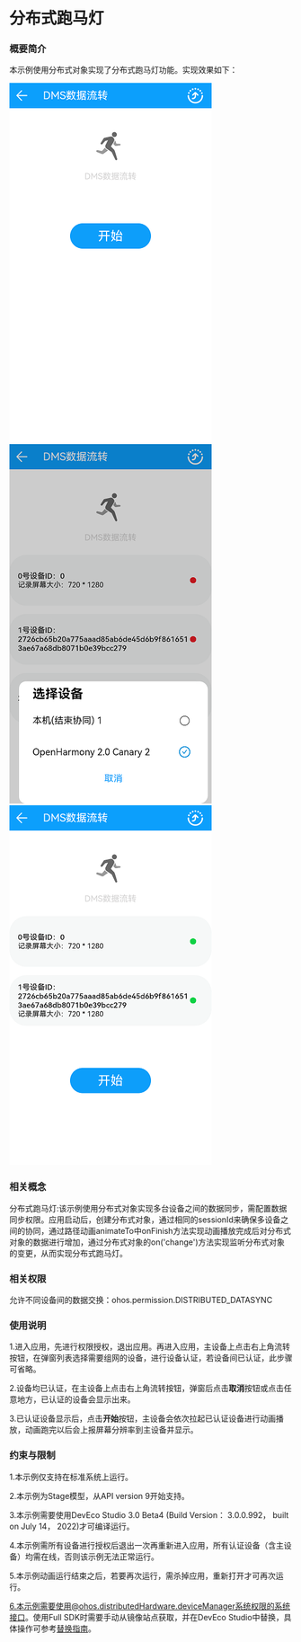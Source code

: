 # 分布式跑马灯

### 概要简介

本示例使用分布式对象实现了分布式跑马灯功能。实现效果如下：

![](screenshots/devices/index.png) ![](screenshots/devices/devices.png) ![](screenshots/devices/finish.png)


### 相关概念

分布式跑马灯:该示例使用分布式对象实现多台设备之间的数据同步，需配置数据同步权限。应用启动后，创建分布式对象，通过相同的sessionId来确保多设备之间的协同，通过路径动画animateTo中onFinish方法实现动画播放完成后对分布式对象的数据进行增加，通过分布式对象的on('change')方法实现监听分布式对象的变更，从而实现分布式跑马灯。

### 相关权限

允许不同设备间的数据交换：ohos.permission.DISTRIBUTED_DATASYNC

### 使用说明

1.进入应用，先进行权限授权，退出应用。再进入应用，主设备上点击右上角流转按钮，在弹窗列表选择需要组网的设备，进行设备认证，若设备间已认证，此步骤可省略。

2.设备均已认证，在主设备上点击右上角流转按钮，弹窗后点击**取消**按钮或点击任意地方，已认证的设备会显示出来。

3.已认证设备显示后，点击**开始**按钮，主设备会依次拉起已认证设备进行动画播放，动画跑完以后会上报屏幕分辨率到主设备并显示。

### 约束与限制

1.本示例仅支持在标准系统上运行。

2.本示例为Stage模型，从API version 9开始支持。

3.本示例需要使用DevEco Studio 3.0 Beta4 (Build Version： 3.0.0.992， built on July 14， 2022)才可编译运行。

4.本示例需所有设备进行授权后退出一次再重新进入应用，所有认证设备（含主设备）均需在线，否则该示例无法正常运行。

5.本示例动画运行结束之后，若要再次运行，需杀掉应用，重新打开才可再次运行。

6.本示例需要使用@ohos.distributedHardware.deviceManager系统权限的系统接口。使用Full SDK时需要手动从镜像站点获取，并在DevEco Studio中替换，具体操作可参考[替换指南](https://gitee.com/openharmony/docs/blob/master/zh-cn/application-dev/quick-start/full-sdk-switch-guide.md)。